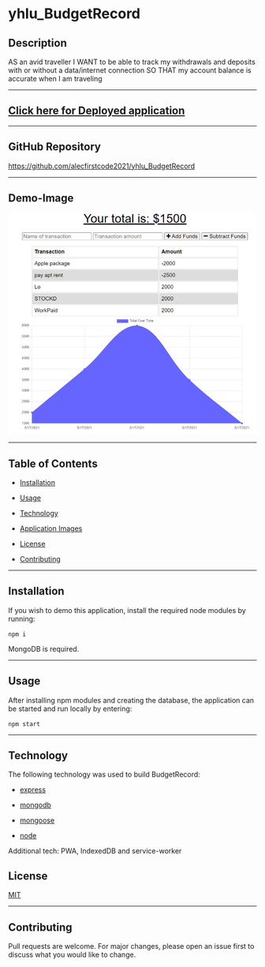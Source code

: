 # yhlu_BudgetRecord

## Description

AS an avid traveller
I WANT to be able to track my withdrawals and deposits with or without a data/internet connection
SO THAT my account balance is accurate when I am traveling

---

## [Click here for Deployed application](https://inandout.herokuapp.com/)

---

## GitHub Repository

https://github.com/alecfirstcode2021/yhlu_BudgetRecord

---
## Demo-Image
![BudgetRecord](https://github.com/alecfirstcode2021/yhlu_BudgetRecord/blob/main/images/demo_1.jpg?raw=true)

---

## Table of Contents

* [Installation](#installation)

* [Usage](#usage)

* [Technology](#technology)

* [Application Images](#Application-Images)

* [License](#license)

* [Contributing](#Contributing)

---

## Installation

If you wish to demo this application, install the required node modules by running:

```
npm i
```

MongoDB is required.

---

## Usage

After installing npm modules and creating the database, the application can be started and run locally by entering:

```
npm start
```


---

## Technology

The following technology was used to build BudgetRecord:

  * [express](https://www.npmjs.com/package/express)

  * [mongodb](https://www.mongodb.com/)

  * [mongoose](https://mongoosejs.com/)

  * [node](https://nodejs.org/en/)

Additional tech: PWA, IndexedDB and service-worker


## License

<p>
<a href="https://choosealicense.com/licenses/mit/">MIT</a>

</p>

---

## Contributing

<p>
Pull requests are welcome. For major changes, please open an issue first to discuss what you would like to change.</p>
<p>